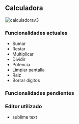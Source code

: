 ## Calculadora

![calculadorav3](https://user-images.githubusercontent.com/24881247/39286505-b9545a98-48f4-11e8-8beb-b571ea1e1f26.png)
### Funcionalidades actuales
	
  - Sumar
  - Restar
  - Multiplicar
  - Dividir
  - Potencia
  - Limpiar pantalla
  - Raiz
  - Borrar digitos
  
### Funcionalidades pendientes
  
### Editor utilizado
 
  - sublime text



